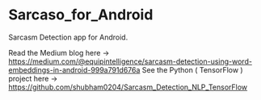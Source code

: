 # Sarcaso_for_Android
Sarcasm Detection app for Android.

Read the Medium blog here -> https://medium.com/@equipintelligence/sarcasm-detection-using-word-embeddings-in-android-999a791d676a
See the Python ( TensorFlow ) project here -> https://github.com/shubham0204/Sarcasm_Detection_NLP_TensorFlow
